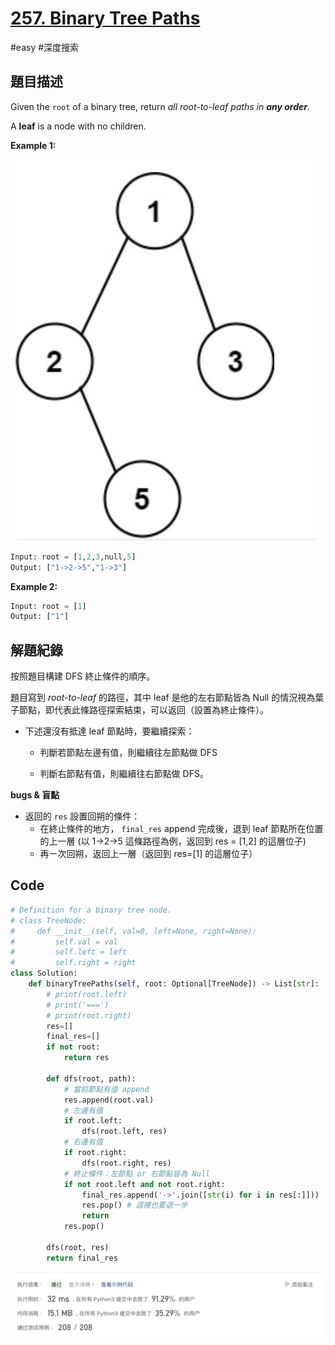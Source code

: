 # [257. Binary Tree Paths](https://leetcode.cn/problems/binary-tree-paths/)

#easy #深度搜索



## 題目描述

Given the `root` of a binary tree, return *all root-to-leaf paths in **any order***.

A **leaf** is a node with no children.



**Example 1:**

![img_eg1](https://github.com/youngmihuang/leetcode-python/blob/main/img/257.binary_tree_paths_ex1.png)

```python
Input: root = [1,2,3,null,5]
Output: ["1->2->5","1->3"]

```

**Example 2:**

```python
Input: root = [1]
Output: ["1"]

```



## 解題紀錄

按照題目構建 DFS 終止條件的順序。

題目寫到 *root-to-leaf* 的路徑，其中 leaf 是他的左右節點皆為 Null 的情況視為葉子節點，即代表此條路徑探索結束，可以返回（設置為終止條件）。

* 下述還沒有抵達 leaf 節點時，要繼續探索：

  * 判斷若節點左邊有值，則繼續往左節點做 DFS

  * 判斷右節點有值，則繼續往右節點做 DFS。



**bugs & 盲點**

* 返回的 `res` 設置回朔的條件：
  * 在終止條件的地方， `final_res` append 完成後，退到 leaf 節點所在位置的上一層 (以 1->2->5 這條路徑為例，返回到 res = [1,2] 的這層位子)
  * 再ㄧ次回朔，返回上一層（返回到 res=[1] 的這層位子）


 


## Code

```python
# Definition for a binary tree node.
# class TreeNode:
#     def __init__(self, val=0, left=None, right=None):
#         self.val = val
#         self.left = left
#         self.right = right
class Solution:
    def binaryTreePaths(self, root: Optional[TreeNode]) -> List[str]:
        # print(root.left)
        # print('===')
        # print(root.right)
        res=[]
        final_res=[]
        if not root:
            return res 

        def dfs(root, path):
            # 當前節點有值 append
            res.append(root.val)
            # 左邊有值
            if root.left:
                dfs(root.left, res)
            # 右邊有值
            if root.right:
                dfs(root.right, res)
            # 終止條件：左節點 or 右節點皆為 Null
            if not root.left and not root.right:
                final_res.append('->'.join([str(i) for i in res[:]]))
                res.pop() # 這裡也要退一步
                return 
            res.pop()

        dfs(root, res)
        return final_res
```

![img_ac](https://github.com/youngmihuang/leetcode-python/blob/main/img/257.binary_tree_paths_ac.png)
